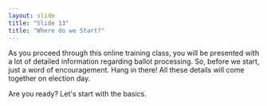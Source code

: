 ```yaml
---
layout: slide
title: "Slide 13"
title: "Where do we Start?"
---
```


As you proceed through this online training class, you will be presented with a lot of detailed information regarding ballot processing. So, before we start, just a word of encouragement. Hang in there! All these details will come together on election day.

Are you ready? Let's start with the basics.